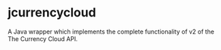 # jcurrencycloud

A Java wrapper which implements the complete functionality of v2 of the The Currency Cloud API.
